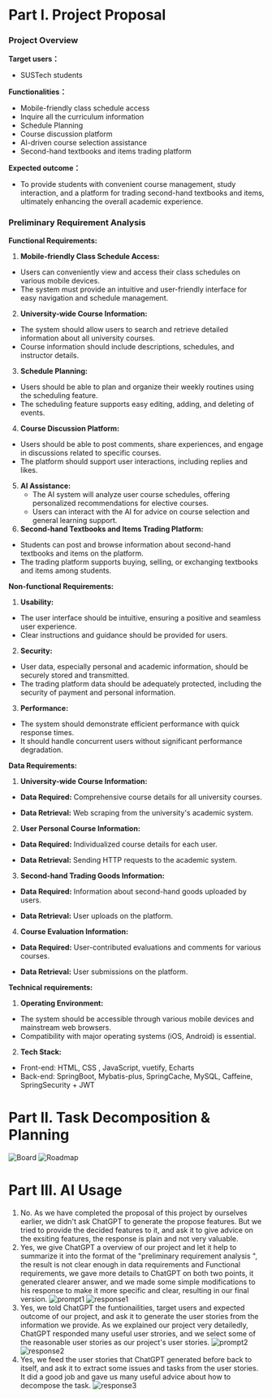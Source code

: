 # Part Ⅰ. Project Proposal

### Project Overview

**Target users：**

- SUSTech students

**Functionalities：**

- Mobile-friendly class schedule access
- Inquire all the curriculum information
- Schedule Planning
- Course discussion platform
- AI-driven course selection assistance
- Second-hand textbooks and items trading platform 

**Expected outcome：**

- To provide students with convenient course management, study interaction, and a platform for trading second-hand textbooks and items, ultimately enhancing the overall academic experience.

  

### Preliminary Requirement Analysis

 **Functional Requirements:**

1. **Mobile-friendly Class Schedule Access:**
  - Users can conveniently view and access their class schedules on various mobile devices.
  - The system must provide an intuitive and user-friendly interface for easy navigation and schedule management.
2. **University-wide Course Information:**
  - The system should allow users to search and retrieve detailed information about all university courses.
  - Course information should include descriptions, schedules, and instructor details.
3. **Schedule Planning:**
  - Users should be able to plan and organize their weekly routines using the scheduling feature.
  - The scheduling feature supports easy editing, adding, and deleting of events.
4. **Course Discussion Platform:**
  - Users should be able to post comments, share experiences, and engage in discussions related to specific courses.
  - The platform should support user interactions, including replies and likes.

5. **AI Assistance:**
   - The AI system will analyze user course schedules, offering personalized recommendations for elective courses.
   - Users can interact with the AI for advice on course selection and general learning support.
5. **Second-hand Textbooks and Items Trading Platform:**
  - Students can post and browse information about second-hand textbooks and items on the platform.
  - The trading platform supports buying, selling, or exchanging textbooks and items among students.

**Non-functional Requirements:**

1. **Usability:**
  - The user interface should be intuitive, ensuring a positive and seamless user experience.
  - Clear instructions and guidance should be provided for users.
2. **Security:**
  - User data, especially personal and academic information, should be securely stored and transmitted.
  - The trading platform data should be adequately protected, including the security of payment and personal information.
3. **Performance:**
  - The system should demonstrate efficient performance with quick response times.
  - It should handle concurrent users without significant performance degradation.

**Data Requirements:**

1. **University-wide Course Information:**

 - **Data Required:** Comprehensive course details for all university courses.

 - **Data Retrieval:** Web scraping from the university's academic system.

2. **User Personal Course Information:**

 - **Data Required:** Individualized course details for each user.

 - **Data Retrieval:** Sending HTTP requests to the academic system.

3. **Second-hand Trading Goods Information:**

 - **Data Required:** Information about second-hand goods uploaded by users.

 - **Data Retrieval:** User uploads on the platform.

4. **Course Evaluation Information:**

 - **Data Required:** User-contributed evaluations and comments for various courses.

 - **Data Retrieval:** User submissions on the platform.

**Technical requirements:**

1. **Operating Environment:**
  - The system should be accessible through various mobile devices and mainstream web browsers.
  - Compatibility with major operating systems (iOS, Android) is essential.
2. **Tech Stack:**
  - Front-end: HTML, CSS , JavaScript, vuetify, Echarts
  - Back-end: SpringBoot, Mybatis-plus, SpringCache, MySQL, Caffeine, SpringSecurity + JWT

# Part Ⅱ. Task Decomposition & Planning

![Board](snapshots/Board.png)
![Roadmap](snapshots/Roadmap.png)

# Part Ⅲ. AI Usage

1. No. As we have completed the proposal of this project by ourselves earlier, we didn't ask ChatGPT to generate the propose features. But we tried to provide the decided features to it, and ask it to give advice on the exsiting features, the response is plain and not very valuable.
2. Yes, we give ChatGPT a overview of our project and let it help to summarize it into the format of the "preliminary requirement analysis ", the result is not clear enough in data requirements and Functional requirements, we gave more details to ChatGPT on both two points, it generated clearer answer, and we made some simple modifications to his response to make it more specific and clear, resulting in our final version.
![prompt1](snapshots/prompt1.png)
![response1](snapshots/response1.png)
3. Yes, we told ChatGPT the funtionailities, target users and expected outcome of our project, and ask it to generate the user stories from the information we provide. As we explained our project very detailedly, ChatGPT responded many useful user strories, and we select some of the reasonable user stories as our project's user stories.
![prompt2](snapshots/prompt2.png)
![response2](snapshots/response2.png)
4. Yes, we feed the user stories that ChatGPT generated before back to itself, and ask it to extract some issues and tasks from the user stories. It did a good job and gave us many useful advice about how to decompose the task.
![response3](snapshots/response3.png)
